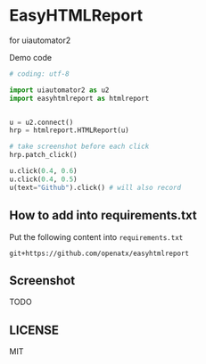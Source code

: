 # EasyHTMLReport
for uiautomator2

Demo code

```python
# coding: utf-8

import uiautomator2 as u2
import easyhtmlreport as htmlreport


u = u2.connect()
hrp = htmlreport.HTMLReport(u)

# take screenshot before each click
hrp.patch_click()

u.click(0.4, 0.6)
u.click(0.4, 0.5)
u(text="Github").click() # will also record
```

## How to add into requirements.txt
Put the following content into `requirements.txt`

```
git+https://github.com/openatx/easyhtmlreport
```

## Screenshot
TODO

## LICENSE
MIT